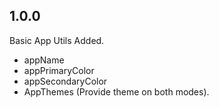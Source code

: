 ## 1.0.0

Basic App Utils Added.

- appName
- appPrimaryColor
- appSecondaryColor
- AppThemes (Provide theme on both modes).
